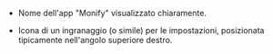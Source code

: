 
- Nome dell'app "Monify" visualizzato chiaramente.
    
- Icona di un ingranaggio (o simile) per le impostazioni, posizionata tipicamente nell'angolo superiore destro.